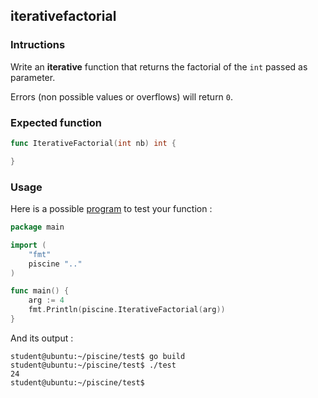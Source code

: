 ## iterativefactorial

### Intructions

Write an **iterative** function that returns the factorial of the `int` passed as parameter.

Errors (non possible values or overflows) will return `0`.

### Expected function

```go
func IterativeFactorial(int nb) int {

}
```

### Usage

Here is a possible [program](TODO-LINK) to test your function :

```go
package main

import (
	"fmt"
	piscine ".."
)

func main() {
	arg := 4
	fmt.Println(piscine.IterativeFactorial(arg))
}
```

And its output :

```console
student@ubuntu:~/piscine/test$ go build
student@ubuntu:~/piscine/test$ ./test
24
student@ubuntu:~/piscine/test$
```
